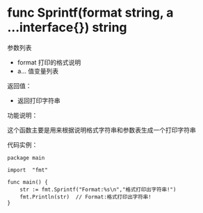 # func Sprintf(format string, a ...interface{}) string

参数列表

- format 打印的格式说明 
- a... 值变量列表

返回值：

- 返回打印字符串

功能说明：

这个函数主要是用来根据说明格式字符串和参数表生成一个打印字符串

代码实例：

 	package main
	
	import 	"fmt"
		
	func main() {
		str := fmt.Sprintf("Format:%s\n","格式打印出字符串!")
		fmt.Println(str)  // Format:格式打印出字符串!
	}
